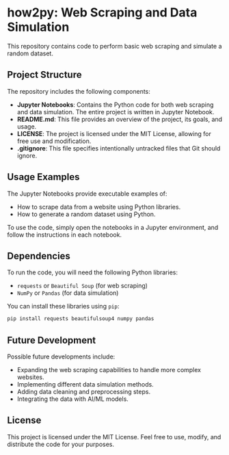 # **how2py: Web Scraping and Data Simulation**

This repository contains code to perform basic web scraping and simulate a random dataset.

## **Project Structure**

The repository includes the following components:

*   **Jupyter Notebooks**: Contains the Python code for both web scraping and data simulation. The entire project is written in Jupyter Notebook.
*   **README.md**: This file provides an overview of the project, its goals, and usage.
*   **LICENSE**: The project is licensed under the MIT License, allowing for free use and modification.
*   **.gitignore**: This file specifies intentionally untracked files that Git should ignore.

## **Usage Examples**

The Jupyter Notebooks provide executable examples of:

*   How to scrape data from a website using Python libraries.
*   How to generate a random dataset using Python.

To use the code, simply open the notebooks in a Jupyter environment, and follow the instructions in each notebook.

## **Dependencies**

To run the code, you will need the following Python libraries:

*   `requests` or `Beautiful Soup` (for web scraping)
*   `NumPy` or `Pandas` (for data simulation)

You can install these libraries using `pip`:

```bash
pip install requests beautifulsoup4 numpy pandas
```

## **Future Development**

Possible future developments include:

*   Expanding the web scraping capabilities to handle more complex websites.
*   Implementing different data simulation methods.
*   Adding data cleaning and preprocessing steps.
*   Integrating the data with AI/ML models.

## **License**

This project is licensed under the MIT License. Feel free to use, modify, and distribute the code for your purposes.

